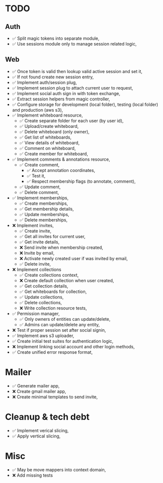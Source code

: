 # TODO

## Auth

* ✅ Split magic tokens into separate module,
* ✅ Use sessions module only to manage session related logic,

## Web

* ✅ Once token is valid then lookup valid active session and set it,
* ✅ If not found create new session entry,
* ✅ Implement auth/session plug,
* ✅ Implement session plug to attach current user to request,
* ✅ Implement social auth sign in with token exchange,
* ✅ Extract session helpers from magic controller,
* ✅ Configure storage for development (local folder), testing (local folder) and production (aws s3),
* ✅ Implement whiteboard resource,
  * ✅ Create separate folder for each user (by user id),
  * ✅ Upload/create whiteboard,
  * ✅ Delete whiteboard (only owner),
  * ✅ Get list of whiteboards,
  * ✅ View details of whiteboard,
  * ✅ Comment on whiteboard,
  * ✅ Create member for whiteboard,
* ✅ Implement comments & annotations resource,
  * ✅ Create comment,
    * ✅ Accept annotation coordinates,
    * ✅ Test it,
    * ✅ Respect membership flags (to annotate, comment),
  * ✅ Update comment,
  * ✅ Delete comment,
* ✅ Implement memberships,
  * ✅ Create memberships,
  * ✅ Get membership details,
  * ✅ Update memberships,
  * ✅ Delete memberships,
* ❌ Implement invites,
  * ✅ Create invite,
  * ✅ Get all invites for current user,
  * ✅ Get invite details,
  * ❌ Send invite when membership created,
  * ❌ Invite by email,
  * ❌ Activate newly created user if was invited by email,
  * ✅ Delete invite,
* ❌ Implement collections
  * ✅ Create collections context,
  * ❌ Create default collection when user created,
  * ✅ Get collection details,
  * ✅ Get whiteboards for collection,
  * ✅ Update collections,
  * ✅ Delete collections,
  * ❌ Write collection resource tests,
* ✅ Permission manager,
  * ✅ Only owners of entities can update/delete,
  * ✅ Admins can update/delete any entity,
* ❌ Test if proper session set after social signin,
* ✅ Implement aws s3 uploader,
* ✅ Create initial test suites for authentication logic,
* ❌ Implement linking social account and other login methods,
* ✅ Create unified error response format,

# Mailer

* ✅ Generate mailer app,
* ❌ Create gmail mailer app,
* ❌ Create minimal templates to send invite,

# Cleanup & tech debt

* ✅ Implement verical slicing,
* ✅ Apply vertical slicing,

# Misc

* ✅ May be move mappers into context domain,
* ❌ Add missing tests
